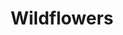 ---
title: Wildflowers
picture: wildflowers.jpg
viewer_title: High Desert Wildflowers
thumbnail: wildflowers_t.jpg
alt: High Desert Wildflowers
medium: Oil
width: 36"
height: 24"
---